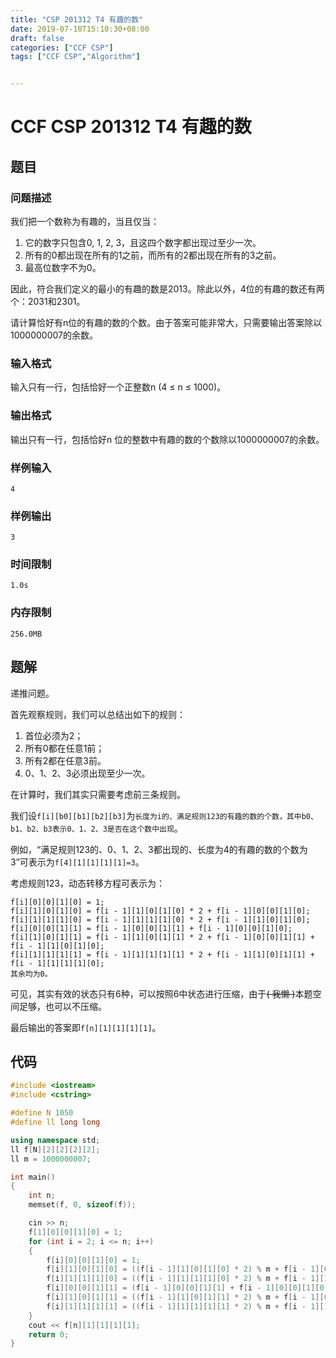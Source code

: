 ```yaml
---
title: "CSP 201312 T4 有趣的数"
date: 2019-07-10T15:10:30+08:00
draft: false
categories: ["CCF CSP"]
tags: ["CCF CSP","Algorithm"]


---
```


# CCF CSP 201312 T4 有趣的数

## 题目

### **问题描述**

我们把一个数称为有趣的，当且仅当：

1. 它的数字只包含0, 1, 2, 3，且这四个数字都出现过至少一次。
2. 所有的0都出现在所有的1之前，而所有的2都出现在所有的3之前。
3. 最高位数字不为0。

因此，符合我们定义的最小的有趣的数是2013。除此以外，4位的有趣的数还有两个：2031和2301。

请计算恰好有n位的有趣的数的个数。由于答案可能非常大，只需要输出答案除以1000000007的余数。

### 输入格式

输入只有一行，包括恰好一个正整数n (4 ≤ n ≤ 1000)。

### 输出格式

输出只有一行，包括恰好n 位的整数中有趣的数的个数除以1000000007的余数。

### 样例输入

```
4
```

### 样例输出

```
3
```

### 时间限制

```
1.0s
```

### 内存限制

```
256.0MB
```

## 题解

递推问题。

首先观察规则，我们可以总结出如下的规则：

1. 首位必须为2；
2. 所有0都在任意1前；
3. 所有2都在任意3前。
4. 0、1、2、3必须出现至少一次。

在计算时，我们其实只需要考虑前三条规则。

我们设`f[i][b0][b1][b2][b3]`为`长度为i的、满足规则123的有趣的数的个数，其中b0、b1、b2、b3表示0、1、2、3是否在这个数中出现`。

例如，“满足规则123的、0、1、2、3都出现的、长度为4的有趣的数的个数为3”可表示为`f[4][1][1][1][1]=3`。

考虑规则123，动态转移方程可表示为：

```
f[i][0][0][1][0] = 1;
f[i][1][0][1][0] = f[i - 1][1][0][1][0] * 2 + f[i - 1][0][0][1][0];
f[i][1][1][1][0] = f[i - 1][1][1][1][0] * 2 + f[i - 1][1][0][1][0];
f[i][0][0][1][1] = f[i - 1][0][0][1][1] + f[i - 1][0][0][1][0];
f[i][1][0][1][1] = f[i - 1][1][0][1][1] * 2 + f[i - 1][0][0][1][1] + f[i - 1][1][0][1][0];
f[i][1][1][1][1] = f[i - 1][1][1][1][1] * 2 + f[i - 1][1][0][1][1] + f[i - 1][1][1][1][0];
其余均为0。
```

可见，其实有效的状态只有6种，可以按照6中状态进行压缩，由于<s>( 我懒 )</s>本题空间足够，也可以不压缩。

最后输出的答案即`f[n][1][1][1][1]`。

## 代码

```c++
#include <iostream>
#include <cstring>

#define N 1050
#define ll long long

using namespace std;
ll f[N][2][2][2][2];
ll m = 1000000007;

int main()
{
    int n;
    memset(f, 0, sizeof(f));

    cin >> n;
    f[1][0][0][1][0] = 1;
    for (int i = 2; i <= n; i++)
    {
        f[i][0][0][1][0] = 1;
        f[i][1][0][1][0] = ((f[i - 1][1][0][1][0] * 2) % m + f[i - 1][0][0][1][0]) % m;
        f[i][1][1][1][0] = ((f[i - 1][1][1][1][0] * 2) % m + f[i - 1][1][0][1][0]) % m;
        f[i][0][0][1][1] = (f[i - 1][0][0][1][1] + f[i - 1][0][0][1][0]) % m;
        f[i][1][0][1][1] = ((f[i - 1][1][0][1][1] * 2) % m + f[i - 1][0][0][1][1] + f[i - 1][1][0][1][0]) % m;
        f[i][1][1][1][1] = ((f[i - 1][1][1][1][1] * 2) % m + f[i - 1][1][0][1][1] + f[i - 1][1][1][1][0]) % m;
    }
    cout << f[n][1][1][1][1];
    return 0;
}
```
